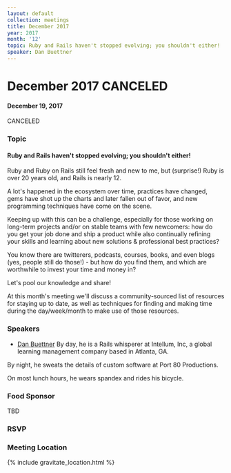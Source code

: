 ```yaml
---
layout: default
collection: meetings
title: December 2017
year: 2017
month: '12'
topic: Ruby and Rails haven't stopped evolving; you shouldn't either!
speaker: Dan Buettner
---
```


# December 2017 CANCELED

#### December 19, 2017
CANCELED

### Topic

#### Ruby and Rails haven't stopped evolving; you shouldn't either!
Ruby and Ruby on Rails still feel fresh and new to me, but (surprise!) Ruby is over 20 years old, and Rails is nearly 12.

A lot's happened in the ecosystem over time, practices have changed, gems have shot up the charts and later fallen out of favor, and new programming techniques have come on the scene.

Keeping up with this can be a challenge, especially for those working on long-term projects and/or on stable teams with few newcomers: how do you get your job done and ship a product while also continually refining your skills and learning about new solutions & professional best practices?

You know there are twitterers, podcasts, courses, books, and even blogs (yes, people still do those!) - but how do you find them, and which are worthwhile to invest your time and money in?

Let's pool our knowledge and share!

At this month's meeting we'll discuss a community-sourced list of resources for staying up to date, as well as techniques for finding and making time during the day/week/month to make use of those resources.

### Speakers

* [Dan Buettner](https://twitter.com/Capncavedan)
By day, he is a Rails whisperer at Intellum, Inc, a global learning management company based in Atlanta, GA.

By night, he sweats the details of custom software at Port 80 Productions.

On most lunch hours, he wears spandex and rides his bicycle.

### Food Sponsor

TBD

### RSVP

### Meeting Location
{% include gravitate_location.html %}

